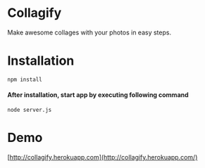# Collagify
Make awesome collages with your photos in easy steps.

# Installation
`npm install`

#### After installation, start app by executing following command
`node server.js`

# Demo
[http://collagify.herokuapp.com](http://collagify.herokuapp.com/)
